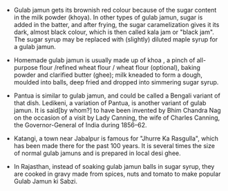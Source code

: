  - Gulab jamun gets its brownish red colour because of the sugar content in the milk powder (khoya). In other types of gulab jamun, sugar is added in the batter, and after frying, the sugar caramelization gives it its dark, almost black colour, which is then called kala jam or "black jam". The sugar syrup may be replaced with (slightly) diluted maple syrup for a gulab jamun.

 - Homemade gulab jamun is usually made up of khoa , a pinch of all-purpose flour /refined wheat flour / wheat flour (optional), baking powder and clarified butter (ghee); milk kneaded to form a dough, moulded into balls, deep fried and dropped into simmering sugar syrup.

- Pantua is similar to gulab jamun, and could be called a Bengali variant of that dish. Ledikeni, a variation of Pantua, is another variant of gulab jamun. It is said[by whom?] to have been invented by Bhim Chandra Nag on the occasion of a visit by Lady Canning, the wife of Charles Canning, the Governor-General of India during 1856–62.

- Katangi, a town near Jabalpur is famous for "Jhurre Ka Rasgulla", which has been made there for the past 100 years. It is several times the size of normal gulab jamuns and is prepared in local desi ghee.

- In Rajasthan, instead of soaking gulab jamun balls in sugar syrup, they are cooked in gravy made from spices, nuts and tomato to make popular Gulab Jamun ki Sabzi.